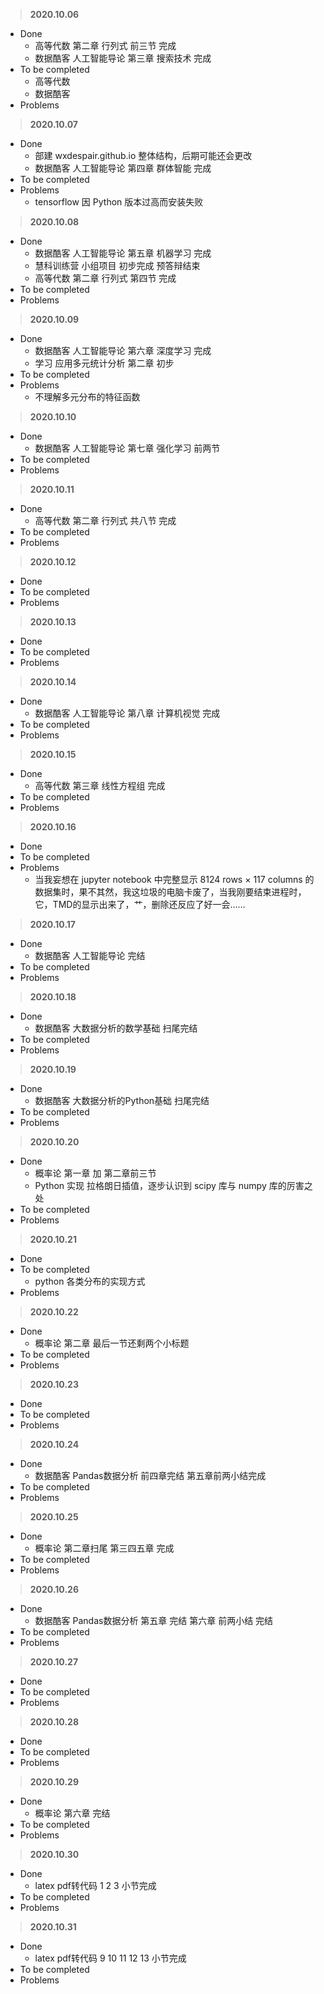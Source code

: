 > **2020.10.06**

* Done
  * 高等代数 第二章 行列式 前三节 完成
  * 数据酷客 人工智能导论 第三章 搜索技术 完成
* To be completed
  * 高等代数
  * 数据酷客
* Problems



> **2020.10.07**

* Done
  * 部建 wxdespair.github.io 整体结构，后期可能还会更改
  * 数据酷客 人工智能导论 第四章 群体智能 完成
* To be completed
* Problems
  * tensorflow 因 Python 版本过高而安装失败




> **2020.10.08**

* Done
  * 数据酷客 人工智能导论 第五章 机器学习 完成
  * 慧科训练营 小组项目 初步完成 预答辩结束
  * 高等代数 第二章 行列式 第四节 完成
* To be completed
* Problems




> **2020.10.09**

* Done
  * 数据酷客 人工智能导论 第六章 深度学习 完成
  * 学习 应用多元统计分析 第二章 初步
* To be completed
* Problems
  * 不理解多元分布的特征函数




> **2020.10.10**

* Done
  * 数据酷客 人工智能导论 第七章 强化学习 前两节
* To be completed
* Problems




> **2020.10.11**

* Done
  * 高等代数 第二章 行列式 共八节 完成
* To be completed
* Problems




> **2020.10.12**

* Done
* To be completed
* Problems




> **2020.10.13**

* Done
* To be completed
* Problems




> **2020.10.14**

* Done
  * 数据酷客 人工智能导论 第八章 计算机视觉 完成
* To be completed
* Problems




> **2020.10.15**

* Done
  * 高等代数 第三章 线性方程组 完成
* To be completed
* Problems



> **2020.10.16**

* Done
* To be completed
* Problems
  * 当我妄想在 jupyter notebook 中完整显示 8124 rows × 117 columns 的数据集时，果不其然，我这垃圾的电脑卡废了，当我刚要结束进程时，它，TMD的显示出来了，艹，删除还反应了好一会……



> **2020.10.17**

* Done
  * 数据酷客 人工智能导论 完结
* To be completed
* Problems

> **2020.10.18**

* Done
  * 数据酷客 大数据分析的数学基础 扫尾完结
* To be completed
* Problems

> **2020.10.19**

* Done
  * 数据酷客 大数据分析的Python基础 扫尾完结
* To be completed
* Problems

> **2020.10.20**

* Done
  * 概率论 第一章 加 第二章前三节
  * Python 实现 拉格朗日插值，逐步认识到 scipy 库与 numpy 库的厉害之处
* To be completed
* Problems



> **2020.10.21**

* Done
* To be completed
  * python 各类分布的实现方式
* Problems

> **2020.10.22**

* Done
  * 概率论 第二章 最后一节还剩两个小标题
* To be completed
* Problems

> **2020.10.23**

* Done
* To be completed
* Problems

> **2020.10.24**

* Done
  * 数据酷客 Pandas数据分析 前四章完结 第五章前两小结完成
* To be completed
* Problems

> **2020.10.25**

* Done
  * 概率论 第二章扫尾 第三四五章 完成
* To be completed
* Problems

> **2020.10.26**

* Done
  * 数据酷客 Pandas数据分析 第五章 完结 第六章 前两小结 完结
* To be completed
* Problems

> **2020.10.27**

* Done
* To be completed
* Problems

> **2020.10.28**

* Done
* To be completed
* Problems

> **2020.10.29**

* Done
  * 概率论 第六章 完结
* To be completed
* Problems

> **2020.10.30**

* Done
  * latex pdf转代码 1 2 3 小节完成
* To be completed
* Problems

> **2020.10.31**

* Done
  * latex pdf转代码 9 10 11 12 13 小节完成
* To be completed
* Problems